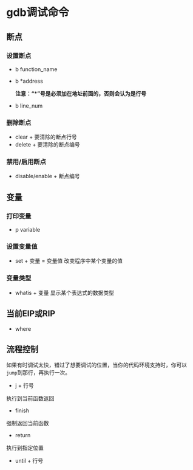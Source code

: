 # gdb调试命令



## 断点

### 设置断点

- b function_name

- b *address

  **注意：“*”号是必须加在地址前面的，否则会认为是行号**

- b line_num

### 删除断点

- clear + 要清除的断点行号
- delete + 要清除的断点编号

### 禁用/启用断点

- disable/enable + 断点编号



## 变量

### 打印变量

- p variable

### 设置变量值

- set + 变量 = 变量值			改变程序中某个变量的值

### 变量类型

- whatis + 变量		显示某个表达式的数据类型



## 当前EIP或RIP

- where



## 流程控制

如果有时调试太快，错过了想要调试的位置，当你的代码环境支持时，你可以`jump`到那行，再执行一次。

- j + 行号

执行到当前函数返回

- finish

强制返回当前函数

- return

执行到指定位置

- until + 行号



